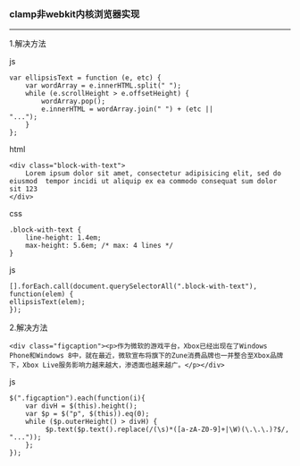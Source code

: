 ### clamp非webkit内核浏览器实现
***

1.解决方法

js

	var ellipsisText = function (e, etc) {
    	var wordArray = e.innerHTML.split(" ");
    	while (e.scrollHeight > e.offsetHeight) {
       	 	wordArray.pop();
       	 	e.innerHTML = wordArray.join(" ") + (etc || 			"...");
    	}
	};
	
html

	<div class="block-with-text">
    	Lorem ipsum dolor sit amet, consectetur adipisicing elit, sed do eiusmod  tempor incidi ut aliquip ex ea commodo consequat sum dolor sit 123
	</div>
	
css 

	.block-with-text {
    	line-height: 1.4em;
   	 	max-height: 5.6em; /* max: 4 lines */
	}
	
js

	[].forEach.call(document.querySelectorAll(".block-with-text"), function(elem) {
    ellipsisText(elem);
	});
	
	
2.解决方法


	<div class="figcaption"><p>作为微软的游戏平台，Xbox已经出现在了Windows Phone和Windows 8中，就在最近，微软宣布将旗下的Zune消费品牌也一并整合至Xbox品牌下，Xbox Live服务影响力越来越大，渗透面也越来越广。</p></div>
	
	
	
js

	$(".figcaption").each(function(i){
    	var divH = $(this).height();
    	var $p = $("p", $(this)).eq(0);
    	while ($p.outerHeight() > divH) {
       		 $p.text($p.text().replace(/(\s)*([a-zA-Z0-9]+|\W)(\.\.\.)?$/, "..."));
    	};
	});